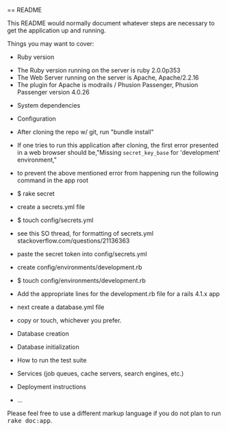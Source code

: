 == README

This README would normally document whatever steps are necessary to get the
application up and running.

Things you may want to cover:

* Ruby version
- The Ruby version running on the server is ruby 2.0.0p353
- The Web Server running on the server is Apache, Apache/2.2.16
- The plugin for Apache is modrails / Phusion Passenger, Phusion Passenger version 4.0.26

* System dependencies

* Configuration
- After cloning the repo w/ git, run "bundle install"

- If one tries to run this application after cloning, the first error presented in a web browser should be,"Missing `secret_key_base` for 'development' environment,"

- to prevent the above mentioned error from happening run the following command in the app root
- $ rake secret

- create a secrets.yml file
- $ touch config/secrets.yml

- see this SO thread, for formatting of secrets.yml stackoverflow.com/questions/21136363

- paste the secret token into config/secrets.yml

- create config/environments/development.rb
- $ touch config/environments/development.rb

- Add the appropriate lines for the development.rb file for a rails 4.1.x app

- next create a database.yml file
- copy or touch, whichever you prefer.

* Database creation

* Database initialization

* How to run the test suite

* Services (job queues, cache servers, search engines, etc.)

* Deployment instructions

* ...


Please feel free to use a different markup language if you do not plan to run
<tt>rake doc:app</tt>.
